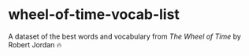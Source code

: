 # wheel-of-time-vocab-list
 A dataset of the best words and vocabulary from *The Wheel of Time* by Robert Jordan 🔥
